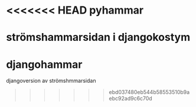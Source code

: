 <<<<<<< HEAD
pyhammar
========

strömshammarsidan i djangokostym
=======
djangohammar
============

djangoversion av strömshmmarsidan
>>>>>>> ebd037480eb544b58553510b9aebc92ad9c6c70d
